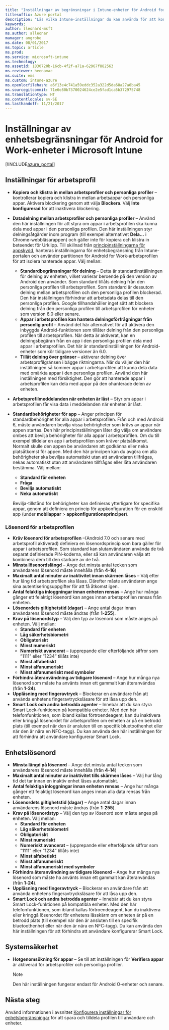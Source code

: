 ```yaml
---
title: "Inställningar av begränsningar i Intune-enheter för Android for Work"
titlesuffix: Azure portal
description: "Läs vilka Intune-inställningar du kan använda för att kontrollera enhetsinställningar och funktioner på Android for Work-enheter.”"
keywords: 
author: lleonard-msft
ms.author: alleonar
manager: angrobe
ms.date: 08/01/2017
ms.topic: article
ms.prod: 
ms.service: microsoft-intune
ms.technology: 
ms.assetid: 1830720b-16cb-4f2f-a71a-62967f882563
ms.reviewer: heenamac
ms.suite: ems
ms.custom: intune-azure
ms.openlocfilehash: a6f13e4c741a59eddc352a322d5da68a27a0ba45
ms.sourcegitcommit: 71e6e80b7370024624ce2e5fad1ca5b372975748
ms.translationtype: HT
ms.contentlocale: sv-SE
ms.lasthandoff: 11/21/2017
---
```

# <a name="android-for-work-device-restriction-settings-in-microsoft-intune"></a>Inställningar av enhetsbegränsningar för Android for Work-enheter i Microsoft Intune

[!INCLUDE[azure_portal](./includes/azure_portal.md)]

## <a name="work-profile-settings"></a>Inställningar för arbetsprofil
-   **Kopiera och klistra in mellan arbetsprofiler och personliga profiler** – kontrollerar kopiera och klistra in mellan arbetsappar och personliga appar. Aktivera blockering genom att välja **Blockera**. Välj **Inte konfigurerad** för att inaktivera blockering.
- **Datadelning mellan arbetsprofiler och personliga profiler** – Använd den här inställningen för att styra om appar i arbetsprofilen ska kunna dela med appar i den personliga profilen. Den här inställningen styr delningsåtgärder inom program (till exempel alternativet **Dela...** i Chrome-webbläsarappen) och gäller inte för kopiera och klistra in beteendet för Urklipp. Till skillnad från [principinställningarna för appskydd](https://docs.microsoft.com/intune-classic/deploy-use/protect-app-data-using-mobile-app-management-policies-with-microsoft-intune), hanteras inställningarna för enhetsbegränsning från Intune-portalen och använder partitionen för Android for Work-arbetsprofilen för att isolera hanterade appar. Välj mellan:
    - **Standardbegränsningar för delning** – Detta är standardinställningen för delning av enheten, vilket varierar beroende på den version av Android den använder. Som standard tillåts delning från den personliga profilen till arbetsprofilen. Som standard är dessutom delning mellan arbetsprofilen och den personliga profilen blockerad. Den här inställningen förhindrar att arbetsdata delas till den personliga profilen. Google tillhandahåller inget sätt att blockera delning från den personliga profilen till arbetsprofilen för enheter som version 6.0 eller senare.   
    - **Appar i arbetsprofilen kan hantera delningsförfrågningar från personlig profil** – Använd det här alternativet för att aktivera den inbyggda Android-funktionen som tillåter delning från den personliga profilen till arbetsprofilen. När detta är aktiverat, kan en delningsbegäran från en app i den personliga profilen dela med appar i arbetsprofilen. Det här är standardinställningen för Android-enheter som kör tidigare versioner än 6.0.
    - **Tillåt delning över gränser** – aktiverar delning över arbetsprofilgränsen i bägge riktningarna. När du väljer den här inställningen så kommer appar i arbetsprofilen att kunna dela data med omärkta appar i den personliga profilen. Använd den här inställningen med försiktighet. Den gör att hanterade appar i arbetsprofilen kan dela med appar på den ohanterade delen av enheten.

-   **Arbetsprofilmeddelanden när enheten är låst** – Styr om appar i arbetsprofilen får visa data i meddelanden när enheten är låst.
-   **Standardbehörigheter för app** – Anger principen för standardbehörighet för alla appar i arbetsprofilen. Från och med Android 6, måste användaren bevilja vissa behörigheter som krävs av appar när appen startas. Den här principinställningen låter dig välja om användare ombes att bevilja behörigheter för alla appar i arbetsprofilen. Om du till exempel tilldelar en app i arbetsprofilen som kräver platsåtkomst. Normalt skulle den appen be användaren att godkänna eller neka platsåtkomst för appen. Med den här principen kan du avgöra om alla behörigheter ska beviljas automatiskt utan att användaren tillfrågas, nekas automatiskt utan att användaren tillfrågas eller låta användaren bestämma. Välj mellan:
    -   **Standard för enheten**
    -   **Fråga**
    -   **Bevilja automatiskt**
    -   **Neka automatiskt**

    Bevilja-tillstånd för behörigheter kan definieras ytterligare för specifika appar, genom att definiera en princip för appkonfiguration för en enskild app (under **mobilappar** > **appkonfigurationsprinciper**).

### <a name="work-profile-password"></a>Lösenord för arbetsprofilen
- **Kräv lösenord för arbetsprofilen** –(Android 7.0 och senare med arbetsprofil aktiverad) definiera en lösenordsprincip som bara gäller för appar i arbetsprofilen. Som standard kan slutanvändaren använda de två separat definierade PIN-koderna, eller så kan användaren välja att kombinera dem till den starkare av de två.
- **Minsta lösenordslängd** – Ange det minsta antal tecken som användarens lösenord måste innehålla (från **4**-**16**)
- **Maximalt antal minuter av inaktivitet innan skärmen låses** – Välj efter hur lång tid arbetsprofilen ska låsas. Därefter måste användaren ange sina autentiseringsuppgifter för att få åtkomst igen.
- **Antal felaktiga inloggningar innan enheten rensas** – Ange hur många gånger ett felaktigt lösenord kan anges innan arbetsprofilen rensas från enheten.
- **Lösenordets giltighetstid (dagar)** – Ange antal dagar innan användarens lösenord måste ändras (från **1**-**255**).
- **Krav på lösenordstyp** – Välj den typ av lösenord som måste anges på enheten. Välj mellan:
    - **Standard för enheten**
    - **Låg säkerhetsbiometri**
    - **Obligatoriskt**
    - **Minst numeriskt**
    - **Numeriskt avancerat** – (upprepande eller efterföljande siffror som ”1111” eller ”1234” tillåts inte)
    - **Minst alfabetiskt**
    - **Minst alfanumeriskt**
    - **Minst alfanumeriskt med symboler**
- **Förhindra återanvändning av tidigare lösenord** – Ange hur många nya lösenord som måste ha använts innan ett gammalt kan återanvändas (från **1**-**24**).
- **Upplåsning med fingeravtryck** – Blockerar en användare från att använda enhetens fingeravtrycksläsare för att låsa upp den.
- **Smart Lock och andra betrodda agenter** – Innebär att du kan styra Smart Lock-funktionen på kompatibla enheter. Med den här telefonfunktionen, som ibland kallas förtroendeagent, kan du inaktivera eller kringgå lösenordet för arbetsprofilen om enheten är på en betrodd plats (till exempel när den är ansluten till en specifik bluetoothenhet eller när den är nära en NFC-tagg). Du kan använda den här inställningen för att förhindra att användare konfigurerar Smart Lock.

## <a name="device-password"></a>Enhetslösenord

- **Minsta längd på lösenord** – Ange det minsta antal tecken som användarens lösenord måste innehålla (från **4**-**14**)
- **Maximalt antal minuter av inaktivitet tills skärmen låses** – Välj hur lång tid det tar innan en inaktiv enhet låses automatiskt.
- **Antal felaktiga inloggningar innan enheten rensas** – Ange hur många gånger ett felaktigt lösenord kan anges innan alla data rensas från enheten.
- **Lösenordets giltighetstid (dagar)** – Ange antal dagar innan användarens lösenord måste ändras (från **1**-**255**).
- **Krav på lösenordstyp** – Välj den typ av lösenord som måste anges på enheten. Välj mellan:
    - **Standard för enheten**
    - **Låg säkerhetsbiometri**
    - **Obligatoriskt**
    - **Minst numeriskt**
    - **Numeriskt avancerat** – (upprepande eller efterföljande siffror som ”1111” eller ”1234” tillåts inte)
    - **Minst alfabetiskt**
    - **Minst alfanumeriskt**
    - **Minst alfanumeriskt med symboler**
- **Förhindra återanvändning av tidigare lösenord** – Ange hur många nya lösenord som måste ha använts innan ett gammalt kan återanvändas (från **1**-**24**).
- **Upplåsning med fingeravtryck** – Blockerar en användare från att använda enhetens fingeravtrycksläsare för att låsa upp den.
- **Smart Lock och andra betrodda agenter** – Innebär att du kan styra Smart Lock-funktionen på kompatibla enheter. Med den här telefonfunktionen, som ibland kallas förtroendeagent, kan du inaktivera eller kringgå lösenordet för enhetens låsskärm om enheten är på en betrodd plats (till exempel när den är ansluten till en specifik bluetoothenhet eller när den är nära en NFC-tagg). Du kan använda den här inställningen för att förhindra att användare konfigurerar Smart Lock.

## <a name="system-security"></a>Systemsäkerhet

 - **Hotgenomsökning för appar** – Se till att inställningen för **Verifiera appar** är aktiverad för arbetsprofiler och personliga profiler.

   > [!Note]  
   > Den här inställningen fungerar endast för Android O-enheter och senare. 

## <a name="next-steps"></a>Nästa steg

Använd informationen i avsnittet [Konfigurera inställningar för enhetsbegränsningar](device-restrictions-configure.md) för att spara och tilldela profilen till användare och enheter.
